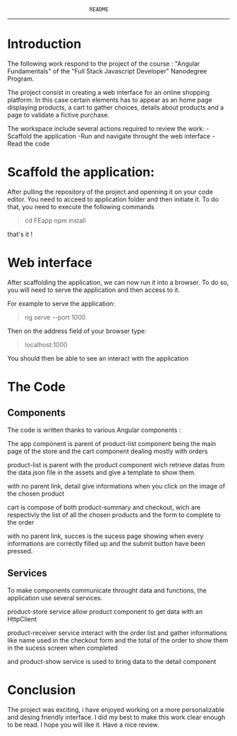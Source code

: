                               README
________________________________________________________________

# Introduction
The following work respond to the project of the course : 
"Angular Fundamentals" of the "Full Stack Javascript Developer" 
Nanodegree Program.

The project consist in creating a web interface for an online shopping
platform. In this case certain elements has to appear as an home page
displaying products, a cart to gather choices, details about products
and a page to validate a fictive purchase. 

The workspace include several actions required to review the work:
-Scaffold the application
-Run and navigate throught the web interface
-Read the code


# Scaffold the application:

After pulling the repository of the project and openning it on your 
code editor. You need to acceed to application folder and then
initiate it. To do that, you need to execute the following commands

> cd FEapp
> npm install

that's it !

# Web interface

After scaffolding the application, we can now run it into a browser.
To do so, you will need to serve the application and then access to it.

For example to serve the application:
> ng serve --port 1000

Then on the address field of your browser type:
> localhost:1000

You should then be able to see an interact with the application

# The Code
## Components

The code is written thanks to various Angular components :

The app component is parent of product-list component being the main page 
of the store and the cart component dealing mostly with orders

product-list is parent with the product component wich retrieve datas from
the data.json file in the assets and give a template to show them.

with no parent link, detail give informations when you click on the image
of the chosen product

cart is compose of both product-summary and checkout, wich are respectivly
the list of all the chosen products and the form to complete to the order 

with no parent link, succes is the sucess page showing when every informations
are correctly filled up and the submit button have been pressed.

## Services

To make components communicate throught data and functions,
the application use several services.

product-store service allow product component to get data with an HttpClient

product-receiver service interact with the order list and gather informations
like name used in the checkout form and the total of the order to show them
in the sucess screen when completed

and product-show service is used to bring data to the detail component

# Conclusion

The project was exciting, i have enjoyed working on a more personalizable
and desing friendly interface. I did my best to make this work clear enough to be read. 
I hope you will like it. Have a nice review.